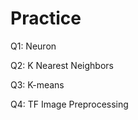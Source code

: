 # Practice
Q1: Neuron                          

Q2: K Nearest Neighbors

Q3: K-means

Q4: TF Image Preprocessing
